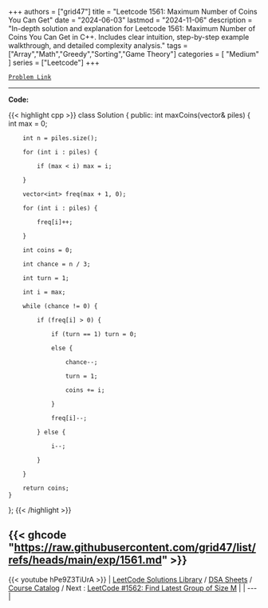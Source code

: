
+++
authors = ["grid47"]
title = "Leetcode 1561: Maximum Number of Coins You Can Get"
date = "2024-06-03"
lastmod = "2024-11-06"
description = "In-depth solution and explanation for Leetcode 1561: Maximum Number of Coins You Can Get in C++. Includes clear intuition, step-by-step example walkthrough, and detailed complexity analysis."
tags = ["Array","Math","Greedy","Sorting","Game Theory"]
categories = [
    "Medium"
]
series = ["Leetcode"]
+++



[`Problem Link`](https://leetcode.com/problems/maximum-number-of-coins-you-can-get/description/)

---
**Code:**

{{< highlight cpp >}}
class Solution {
public:
    int maxCoins(vector<int>& piles) {
        int max = 0;

        int n = piles.size();

        for (int i : piles) {

            if (max < i) max = i;

        }

        vector<int> freq(max + 1, 0);

        for (int i : piles) {

            freq[i]++;

        }

        int coins = 0;

        int chance = n / 3;

        int turn = 1;

        int i = max;

        while (chance != 0) {

            if (freq[i] > 0) {

                if (turn == 1) turn = 0;

                else {

                    chance--;

                    turn = 1;

                    coins += i;

                }

                freq[i]--;

            } else {

                i--;

            }

        }

        return coins;
    }
};
{{< /highlight >}}

{{< ghcode "https://raw.githubusercontent.com/grid47/list/refs/heads/main/exp/1561.md" >}}
---
{{< youtube hPe9Z3TiUrA >}}
| [LeetCode Solutions Library](https://grid47.xyz/leetcode/) / [DSA Sheets](https://grid47.xyz/sheets/) / [Course Catalog](https://grid47.xyz/courses/) / Next : [LeetCode #1562: Find Latest Group of Size M](https://grid47.xyz/leetcode/solution-1562-find-latest-group-of-size-m/) |
| --- |
